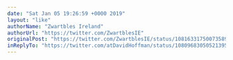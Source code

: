 ```yaml
---
date: "Sat Jan 05 19:26:59 +0000 2019"
layout: "like"
authorName: "Zwartbles Ireland"
authorUrl: "https://twitter.com/ZwartblesIE"
originalPost: "https://twitter.com/ZwartblesIE/status/1081633175007358977"
inReplyTo: "https://twitter.com/atDavidHoffman/status/1080968305052139520"
---
```

